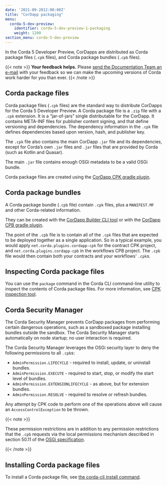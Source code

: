 ```yaml
---
date: '2021-09-2012:00:00Z'
title: "CorDapp packaging"
menu:
  corda-5-dev-preview:
    identifier: corda-5-dev-preview-1-packaging
    weight: 1200
section_menu: corda-5-dev-preview
---
```


In the Corda 5 Developer Preview, CorDapps are distributed as Corda package files (`.cpk` files), and Corda package bundles (`.cpb` files).

{{< note >}}
**Your feedback helps.** Please [send the Documentation Team an e-mail](mailto:docs@r3.com) with your feedback so we can make the upcoming versions of Corda work harder for you than ever.
{{< /note >}}

## Corda package files

Corda package files (`.cpk` files) are the standard way to distribute CorDapps for the Corda 5 Developer Preview. A Corda package file is a `.zip` file with a `.cpk` extension. It is a “jar-of-jars” single distributable for the CorDapp. It contains META-INF files for publisher content signing, and that define versioning and dependencies. The dependency information in the `.cpk` file defines dependencies based upon version, hash, and publisher key.

The `.cpk` file also contains the main CorDapp `.jar` file and its dependencies, except for Corda’s own `.jar` files and `.jar` files that are provided by Corda (such as Kotlin and Quasar).

The main `.jar` file contains enough OSGi metadata to be a valid OSGi bundle.

Corda package files are created using the [CorDapp CPK gradle plugin](../../../../../en/platform/corda/5.0-dev-preview-1/packaging/gradle-plugin/overview.md).

## Corda package bundles

A Corda package bundle (`.cpb` file) contain `.cpk` files, plus a `MANIFEST.MF` and other Corda-related information.

They can be created with the [CorDapp Builder CLI tool](../../../../../en/platform/corda/5.0-dev-preview-1/packaging/cordapp-builder.md)
or with the [CorDapp CPB gradle plugin](../../../../../en/platform/corda/5.0-dev-preview-1/packaging/gradle-plugin/overview.md).

The point of the `.cpb` file is to contain all of the `.cpk` files that are expected to be deployed together as a single application. So in a typical example, you would apply `net.corda.plugins.cordapp-cpk` for the contract CPK project, and `net.corda.plugins.cordapp-cpb` in the workflows CPB project. The  `.cpb` file would then contain both your contracts and your workflows' `.cpk`s.


## Inspecting Corda package files

You can use the `package` command in the Corda CLI command-line utility to inspect the contents of Corda package files. For more information, see [CPK inspection tool](../../../../../en/platform/corda/5.0-dev-preview-1/corda-cli/commands.md).

## Corda Security Manager

The Corda Security Manager prevents CorDapp packages from performing certain dangerous operations, such as a sandboxed package installing bundles outside the sandbox. The Corda Security Manager starts automatically on node startup; no user interaction is required.

The Corda Security Manager leverages the OSGi security layer to deny the following permissions to all `.cpb`s:

* `AdminPermission.LIFECYCLE` - required to install, update, or uninstall bundles.
* `AdminPermission.EXECUTE` - required to start, stop, or modify the start level of bundles.
* `AdminPermission.EXTENSIONLIFECYCLE` - as above, but for extension bundles.
* `AdminPermission.RESOLVE` - required to resolve or refresh bundles.

Any attempt by CPK code to perform one of the operations above will cause an `AccessControlException` to be thrown.

{{< note >}}

These permission restrictions are in addition to any permission restrictions that the `.cpb` requests via the local permissions mechanism described in section 50.11 of the [OSGi specification](http://docs.osgi.org/download/r8/osgi.core-8.0.0.pdf).

{{< /note >}}

## Installing Corda package files

To install a Corda package file, see [the corda-cli install command](../../../../../en/platform/corda/5.0-dev-preview-1/corda-cli/commands.md).
